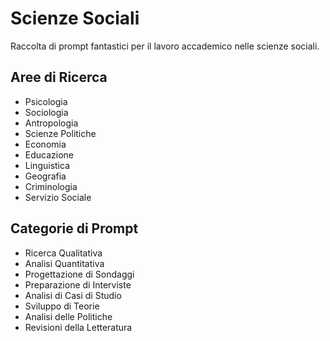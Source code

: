 # Scienze Sociali

Raccolta di prompt fantastici per il lavoro accademico nelle scienze sociali.

## Aree di Ricerca
- Psicologia
- Sociologia
- Antropologia
- Scienze Politiche
- Economia
- Educazione
- Linguistica
- Geografia
- Criminologia
- Servizio Sociale

## Categorie di Prompt
- Ricerca Qualitativa
- Analisi Quantitativa
- Progettazione di Sondaggi
- Preparazione di Interviste
- Analisi di Casi di Studio
- Sviluppo di Teorie
- Analisi delle Politiche
- Revisioni della Letteratura